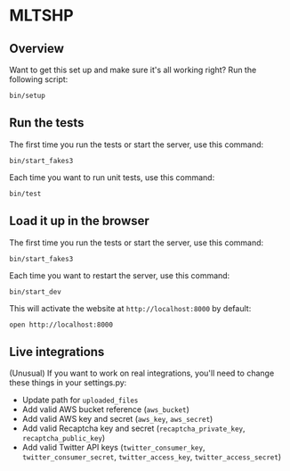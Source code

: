 # MLTSHP

## Overview 

Want to get this set up and make sure it's all working right? Run the following script:

    bin/setup

## Run the tests

The first time you run the tests or start the server, use this command:

    bin/start_fakes3

Each time you want to run unit tests, use this command:

    bin/test

## Load it up in the browser

The first time you run the tests or start the server, use this command:

    bin/start_fakes3

Each time you want to restart the server, use this command:

    bin/start_dev

This will activate the website at `http://localhost:8000` by default:

    open http://localhost:8000

## Live integrations

(Unusual) If you want to work on real integrations, you'll need to change 
these things in your settings.py:

* Update path for `uploaded_files`
* Add valid AWS bucket reference (`aws_bucket`)
* Add valid AWS key and secret (`aws_key`, `aws_secret`)
* Add valid Recaptcha key and secret (`recaptcha_private_key`,
  `recaptcha_public_key`)
* Add valid Twitter API keys (`twitter_consumer_key`,
  `twitter_consumer_secret`, `twitter_access_key`,
  `twitter_access_secret`)
